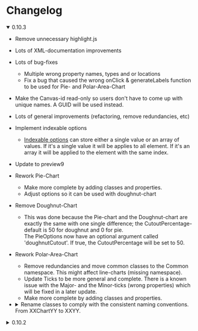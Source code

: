 # Changelog
<details open="open">
<summary>0.10.3</summary>

* Remove unnecessary highlight.js
* Lots of XML-documentation improvements
* Lots of bug-fixes
  * Multiple wrong property names, types and or locations
  * Fix a bug that caused the wrong onClick & generateLabels function to be used for Pie- and Polar-Area-Chart
* Make the Canvas-id read-only so users don't have to come up with unique names. A GUID will be used instead.
* Lots of general improvements (refactoring, remove redundancies, etc)
* Implement indexable options
  * [Indexable options](https://www.chartjs.org/docs/latest/general/options.html#indexable-options) can store either a single value or an array of values. If it's a single value it will be applies to all element. If it's an array it will be applied to the element with the same index.
* Update to preview9
* Rework Pie-Chart
  * Make more complete by adding classes and properties.
  * Adjust options so it can be used with doughnut-chart
* Remove Doughnut-Chart
  * This was done because the Pie-chart and the Doughnut-chart are exactly the same with one single difference; the CutoutPercentage-default is 50 for doughnut and 0 for pie.  
  The PieOptions now have an optional argument called 'doughnutCutout'. If true, the CutoutPercentage will be set to 50.
* Rework Polar-Area-Chart
  * Remove redundancies and move common classes to the Common namespace. This might affect line-charts (missing namespace).
  * Update Ticks to be more general and complete. There is a known issue with the Major- and the Minor-ticks (wrong properties) which will be fixed in a later update.
  * Make more complete by adding classes and properties.
* <details><summary>Rename classes to comply with the consistent naming conventions. From XXChartYY to XXYY.</summary>
 
  * BarChartAxis  ->  BarAxis
  * BarChartConfig  ->  BarConfig
  * BarChartData  ->  BarData
  * BarChartOptions  ->  BarOptions
  * BarChartOptionsScales  ->  BarOptionsScales
  * BarChartDataset  ->  BarDataset
  * BaseBarChartDataset  ->  BaseBarDataset
  * IndividualBarChartDataset  ->  IndividualBarDataset
  * BubbleChartConfig  ->  BubbleConfig
  * BubbleChartData  ->  BubbleData
  * BubbleData  ->  BubbleDataPoint
  * BubbleChartDataset  ->  BubbleDataset
  * BubbleChartOptions  ->  BubbleOptions
  * BubbleChartPointStyle  ->  BubblePointStyle
  * BaseChartConfigOptions  ->  BaseConfigOptions
  * ChartConfigBase  ->  ConfigBase
  * LineChartConfig  ->  LineConfig
  * LineChartData  ->  LineData
  * LineChartDataset  ->  LineDataset
  * LineChartOptions  ->  LineOptions
  * LineChartOptionsHover  ->  LineOptionsHover
  * MixedChartConfig  ->  MixedConfig
  * MixedChartData  ->  MixedData
  * MixedChartOptions  ->  MixedOptions
  * PieChartConfig  ->  PieConfig
  * PieChartData  ->  PieData
  * PieChartDataset  ->  PieDataset
  * PieChartOptions  ->  PieOptions
  * PolarAreaChartConfig  ->  PolarAreaConfig
  * RadarChartConfig  ->  RadarConfig
  * RadarChartData  ->  RadarData
  * RadarChartDataset  ->  RadarDataset
  * RadarChartOptions  ->  RadarOptions
  * RadarChartPointStyles  ->  RadarPointStyles
  * ScatterChartAxis  ->  ScatterAxis
  * ScatterChartConfig  ->  ScatterConfig
  * ScatterChartData  ->  ScatterData
  * ScatterChartDataset  ->  ScatterDataset
  * ScatterChartOptions  ->  ScatterOptions
  * ScatterChartScales  ->  ScatterScales
  
</details>

</details>

<details>
<summary>0.10.2</summary>
    
* Update ReadMe
* Clean and update .csproj file
* Create nuget package
* Update XML-docs handling

</details>
